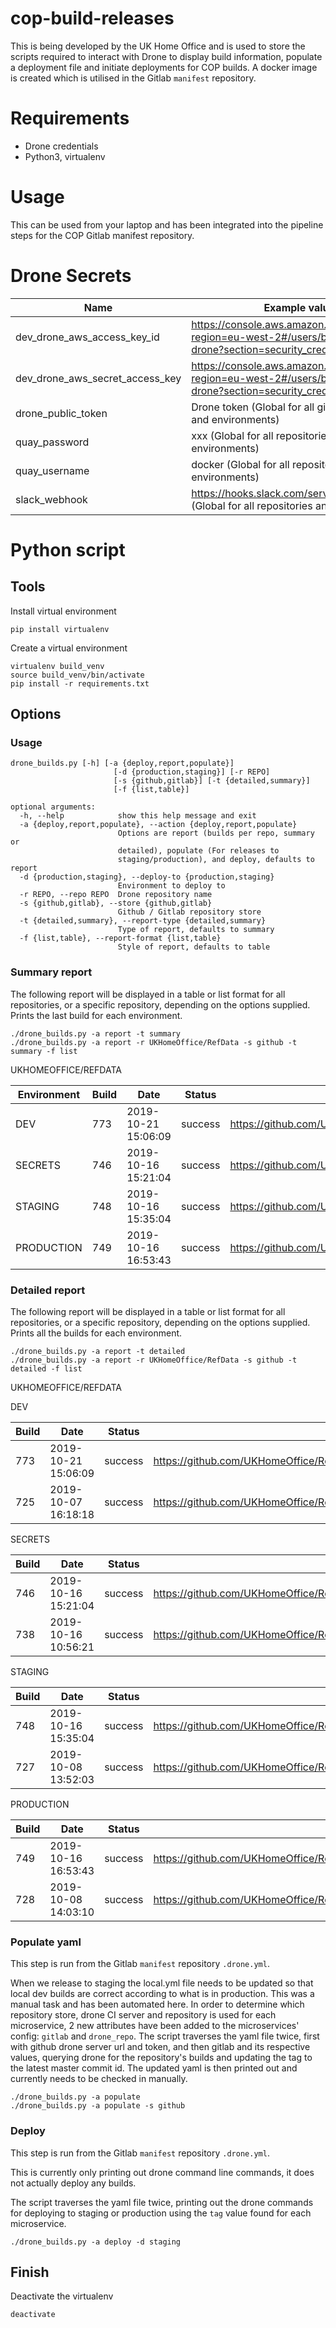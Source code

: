 # cop-build-releases

This is being developed by the UK Home Office and is used to store the scripts required to interact with Drone to display build information, populate a deployment file and initiate deployments for COP builds. A docker image is created which is utilised in the Gitlab `manifest` repository.

# Requirements

* Drone credentials
* Python3, virtualenv

# Usage

This can be used from your laptop and has been integrated into the pipeline steps for the COP Gitlab manifest repository.

# Drone Secrets

Name|Example value
---|---
dev_drone_aws_access_key_id|https://console.aws.amazon.com/iam/home?region=eu-west-2#/users/bf-it-devtest-drone?section=security_credentials
dev_drone_aws_secret_access_key|https://console.aws.amazon.com/iam/home?region=eu-west-2#/users/bf-it-devtest-drone?section=security_credentials
drone_public_token|Drone token (Global for all github repositories and environments)
quay_password|xxx (Global for all repositories and environments)
quay_username|docker (Global for all repositories and environments)
slack_webhook|https://hooks.slack.com/services/xxx/yyy/zzz (Global for all repositories and environments)

# Python script

## Tools

Install virtual environment

```
pip install virtualenv
```

Create a virtual environment
```
virtualenv build_venv
source build_venv/bin/activate
pip install -r requirements.txt
```

##  Options

### Usage

```
drone_builds.py [-h] [-a {deploy,report,populate}]
                       [-d {production,staging}] [-r REPO]
                       [-s {github,gitlab}] [-t {detailed,summary}]
                       [-f {list,table}]

optional arguments:
  -h, --help            show this help message and exit
  -a {deploy,report,populate}, --action {deploy,report,populate}
                        Options are report (builds per repo, summary or
                        detailed), populate (For releases to
                        staging/production), and deploy, defaults to report
  -d {production,staging}, --deploy-to {production,staging}
                        Environment to deploy to
  -r REPO, --repo REPO  Drone repository name
  -s {github,gitlab}, --store {github,gitlab}
                        Github / Gitlab repository store
  -t {detailed,summary}, --report-type {detailed,summary}
                        Type of report, defaults to summary
  -f {list,table}, --report-format {list,table}
                        Style of report, defaults to table
```

### Summary report

The following report will be displayed in a table or list format for all repositories, or a specific repository, depending on the options supplied. Prints the last build for each environment.

```
./drone_builds.py -a report -t summary
./drone_builds.py -a report -r UKHomeOffice/RefData -s github -t summary -f list
```

UKHOMEOFFICE/REFDATA

Environment|Build|Date|Status|Commit
---|---|---|---|---
DEV|773|2019-10-21 15:06:09|success|https://github.com/UKHomeOffice/RefData/commit/84f21660746c1cef1b3348d85fd2a8ba3449a04b
SECRETS|746|2019-10-16 15:21:04|success|https://github.com/UKHomeOffice/RefData/commit/fb273d5c0134d32be3fadbda89948b8e05836d8e
STAGING|748|2019-10-16 15:35:04|success|https://github.com/UKHomeOffice/RefData/commit/fb273d5c0134d32be3fadbda89948b8e05836d8e
PRODUCTION|749|2019-10-16 16:53:43|success|https://github.com/UKHomeOffice/RefData/commit/fb273d5c0134d32be3fadbda89948b8e05836d8e

### Detailed report

The following report will be displayed in a table or list format for all repositories, or a specific repository, depending on the options supplied. Prints all the builds for each environment.

```
./drone_builds.py -a report -t detailed
./drone_builds.py -a report -r UKHomeOffice/RefData -s github -t detailed -f list
```

UKHOMEOFFICE/REFDATA

DEV

Build|Date|Status|Commit|Author
---|---|---|---|---
773|2019-10-21 15:06:09|success|https://github.com/UKHomeOffice/RefData/commit/84f21660746c1cef1b3348d85fd2a8ba3449a04b|xxx
725|2019-10-07 16:18:18|success|https://github.com/UKHomeOffice/RefData/commit/32789272987305ec4fe535dc5c607cbc17584461|xxx

SECRETS

Build|Date|Status|Commit|Author
---|---|---|---|---
746|2019-10-16 15:21:04|success|https://github.com/UKHomeOffice/RefData/commit/fb273d5c0134d32be3fadbda89948b8e05836d8e|xxx
738|2019-10-16 10:56:21|success|https://github.com/UKHomeOffice/RefData/commit/dbd0d48e60f09f02fb7337ebc3c1096ccdcb4b2b|xxx

STAGING

Build|Date|Status|Commit|Author
---|---|---|---|---
748|2019-10-16 15:35:04|success|https://github.com/UKHomeOffice/RefData/commit/fb273d5c0134d32be3fadbda89948b8e05836d8e|xxx
727|2019-10-08 13:52:03|success|https://github.com/UKHomeOffice/RefData/commit/32789272987305ec4fe535dc5c607cbc17584461|xxx

PRODUCTION

Build|Date|Status|Commit|Author
---|---|---|---|---
749|2019-10-16 16:53:43|success|https://github.com/UKHomeOffice/RefData/commit/fb273d5c0134d32be3fadbda89948b8e05836d8e|xxx
728|2019-10-08 14:03:10|success|https://github.com/UKHomeOffice/RefData/commit/32789272987305ec4fe535dc5c607cbc17584461|xxx

### Populate yaml

This step is run from the Gitlab `manifest` repository `.drone.yml`.

When we release to staging the local.yml file needs to be updated so that local dev builds are correct according to what is in production. This was a manual task and has been automated here. In order to determine which repository store, drone CI server and repository is used for each microservice, 2 new attributes have been added to the microservices' config: `gitlab` and `drone_repo`. The script traverses the yaml file twice, first with github drone server url and token, and then gitlab and its respective values, querying drone for the repository's builds and updating the tag to the latest master commit id. The updated yaml is then printed out and currently needs to be checked in manually.

```
./drone_builds.py -a populate
./drone_builds.py -a populate -s github
```

### Deploy

This step is run from the Gitlab `manifest` repository `.drone.yml`.

This is currently only printing out drone command line commands, it does not actually deploy any builds.

The script traverses the yaml file twice, printing out the drone commands for deploying to staging or production using the `tag` value found for each microservice.

```
./drone_builds.py -a deploy -d staging
```

## Finish

Deactivate the virtualenv
```
deactivate
```

